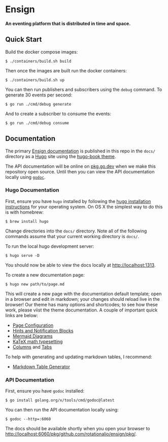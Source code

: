 # Ensign

**An eventing platform that is distributed in time and space.**

## Quick Start

Build the docker compose images:

```
$ ./containers/build.sh build
```

Then once the images are built run the docker containers:

```
$ ./containers/build.sh up
```

You can then run publishers and subscribers using the `debug` command. To generate 30 events per second:

```
$ go run ./cmd/debug generate
```

And to create a subscriber to consume the events:

```
$ go run ./cmd/debug consume
```

## Documentation

The primary [Ensign documentation](https://ensign.rotational.dev/) is published in this repo in the `docs/` directory as a [Hugo](https://gohugo.io/) site using the [hugo-book theme](https://github.com/alex-shpak/hugo-book).

The API documentation will be online on [pkg.go.dev](https://pkg.go.dev/) when we make this repository open source. Until then you can view the API documentation locally using [`godoc`](https://pkg.go.dev/golang.org/x/tools/cmd/godoc).

### Hugo Documentation

First, ensure you have `hugo` installed by following the [hugo installation instructions](https://gohugo.io/getting-started/installing/) for your operating system. On OS X the simplest way to do this is with homebrew:

```
$ brew install hugo
```

Change directories into the `docs/` directory. Note all of the following commands assume that your current working directory is `docs/`.

To run the local hugo development server:

```
$ hugo serve -D
```

You should now be able to view the docs locally at [http://localhost:1313](http://localhost:1313).

To create a new documentation page:

```
$ hugo new path/to/page.md
```

This will create a new page with the documentation default template; open in a browser and edit in markdown; your changes should reload live in the browser! Our theme has many options and shortcodes; to see how these work, please viist the theme documentation. A couple of important quick links are below:

- [Page Configuration](https://github.com/alex-shpak/hugo-book#page-configuration)
- [Hints and Notification Blocks](https://hugo-book-demo.netlify.app/docs/shortcodes/hints/)
- [Mermaid Diagrams](https://hugo-book-demo.netlify.app/docs/shortcodes/mermaid/)
- [KaTeX math typesetting](https://hugo-book-demo.netlify.app/docs/shortcodes/katex/)
- [Columns](https://hugo-book-demo.netlify.app/docs/shortcodes/columns/) and [Tabs](https://hugo-book-demo.netlify.app/docs/shortcodes/tabs/)

To help with generating and updating markdown tables, I recommend:

- [Markdown Table Generator](https://www.tablesgenerator.com/markdown_tables)

### API Documentation

First, ensure you have `godoc` installed:

```
$ go install golang.org/x/tools/cmd/godoc@latest
```

You can then run the API documentation locally using:

```
$ godoc --http=:6060
```

The docs should be available shortly when you open your browser to [http://localhost:6060/pkg/github.com/rotationalio/ensign/pkg/](http://localhost:6060/pkg/github.com/rotationalio/ensign/pkg/).